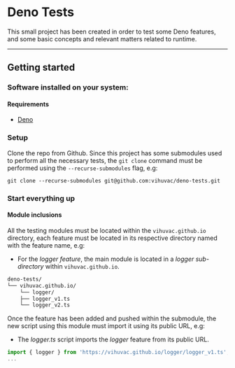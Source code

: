 Deno Tests
==========

This small project has been created in order to test some Deno features, and some basic concepts and relevant matters related to runtime.

---

## Getting started

### Software installed on your system:

#### Requirements

- [Deno](https://deno.land/ "Deno's Official Website")

### Setup

Clone the repo from Github. Since this project has some submodules used to perform all the necessary tests, the `git clone` command must be performed using the `--recurse-submodules` flag, e.g:

```shell
git clone --recurse-submodules git@github.com:vihuvac/deno-tests.git
```

### Start everything up

#### Module inclusions

All the testing modules must be located within the `vihuvac.github.io` directory, each feature must be located in its respective directory named with the feature name, e.g:

* For the _logger feature_, the main module is located in a _logger sub-directory_ within `vihuvac.github.io`.

```markdown
deno-tests/
└── vihuvac.github.io/
    └── logger/
    ├── logger_v1.ts
    └── logger_v2.ts
```

Once the feature has been added and pushed within the submodule, the new script using this module must import it using its public URL, e.g:

* The _logger.ts_ script imports the _logger_ feature from its public URL.

```typescript
import { logger } from 'https://vihuvac.github.io/logger/logger_v1.ts';
...
```
